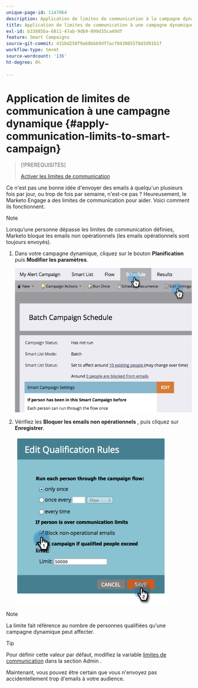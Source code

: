 ```yaml
---
unique-page-id: 1147064
description: Application de limites de communication à la campagne dynamique - Documents Marketo - Documentation du produit
title: Application de limites de communication à une campagne dynamique
exl-id: b33885ba-6811-47ab-9db9-099d35ca49df
feature: Smart Campaigns
source-git-commit: 431bd258f9a68bbb9df7acf043085578d3d91b1f
workflow-type: tm+mt
source-wordcount: '136'
ht-degree: 0%

---
```


# Application de limites de communication à une campagne dynamique {#apply-communication-limits-to-smart-campaign}

>[!PREREQUISITES]
>
>[Activer les limites de communication](/help/marketo/product-docs/administration/email-setup/enable-communication-limits.md)

Ce n&#39;est pas une bonne idée d&#39;envoyer des emails à quelqu&#39;un plusieurs fois par jour, ou trop de fois par semaine, n&#39;est-ce pas ? Heureusement, le Marketo Engage a des limites de communication pour aider. Voici comment ils fonctionnent.

>[!NOTE]
>
>Lorsqu’une personne dépasse les limites de communication définies, Marketo bloque les emails non opérationnels (les emails opérationnels sont toujours envoyés).

1. Dans votre campagne dynamique, cliquez sur le bouton **Planification** puis **Modifier les paramètres**.

   ![](assets/apply-communication-limits-to-smart-campaign-1.png)

1. Vérifiez les **Bloquer les emails non opérationnels** , puis cliquez sur **Enregistrer**.

   ![](assets/apply-communication-limits-to-smart-campaign-2.png)

>[!NOTE]
>
>La limite fait référence au nombre de personnes qualifiées qu’une campagne dynamique peut affecter.

>[!TIP]
>
>Pour définir cette valeur par défaut, modifiez la variable  [limites de communication](/help/marketo/product-docs/administration/email-setup/enable-communication-limits.md) dans la section Admin .

Maintenant, vous pouvez être certain que vous n&#39;envoyez pas accidentellement trop d&#39;emails à votre audience.

